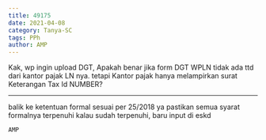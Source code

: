 ```yaml
---
title: 49175
date: 2021-04-08
category: Tanya-SC
tags: PPh
author: AMP
---
```


Kak, wp ingin upload DGT, Apakah benar jika form DGT WPLN tidak ada ttd dari kantor pajak LN nya. tetapi Kantor pajak hanya melampirkan surat Keterangan Tax Id NUMBER?

---

balik ke ketentuan formal sesuai per 25/2018 ya pastikan semua syarat formalnya terpenuhi kalau sudah terpenuhi, baru input di eskd

`AMP`
